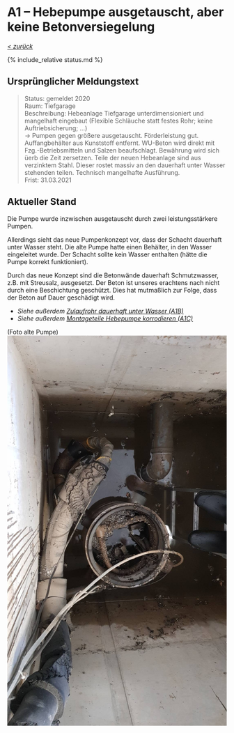 # A1 &ndash; Hebepumpe ausgetauscht, aber keine Betonversiegelung

_[&lt; zurück](../../index.md)_

{% include_relative status.md %}

## Ursprünglicher Meldungstext

> Status: gemeldet 2020\
> Raum: Tiefgarage\
> Beschreibung: Hebeanlage Tiefgarage unterdimensioniert und mangelhaft eingebaut (Flexible Schläuche statt festes Rohr; keine Auftriebsicherung; …)\
> -> Pumpen gegen größere ausgetauscht. Förderleistung gut. Auffangbehälter aus Kunststoff entfernt. WU-Beton wird direkt mit Fzg.-Betriebsmitteln und Salzen beaufschlagt. Bewährung wird sich üerb die Zeit zersetzen. Teile der neuen Hebeanlage sind aus verzinktem Stahl. Dieser rostet massiv an den dauerhaft unter Wasser stehenden teilen. Technisch mangelhafte Ausführung.\
> Frist: 31.03.2021

## Aktueller Stand

Die Pumpe wurde inzwischen ausgetauscht durch zwei leistungsstärkere Pumpen.

Allerdings sieht das neue Pumpenkonzept vor, dass der Schacht dauerhaft unter Wasser steht. Die alte Pumpe hatte einen Behälter, in den Wasser eingeleitet wurde. Der Schacht sollte kein Wasser enthalten (hätte die Pumpe korrekt funktioniert).

Durch das neue Konzept sind die Betonwände dauerhaft Schmutzwasser, z.B. mit Streusalz, ausgesetzt. Der Beton ist unseres erachtens nach nicht durch eine Beschichtung geschützt. Dies hat mutmaßlich zur Folge, dass der Beton auf Dauer geschädigt wird.

- _Siehe außerdem_ [_Zulaufrohr dauerhaft unter Wasser (A1B)_](../A1B/index.md)
- _Siehe außerdem_ [_Montageteile Hebepumpe korrodieren (A1C)_](../A1C/index.md)

(Foto alte Pumpe)
![](20200817_184129_small.jpg)